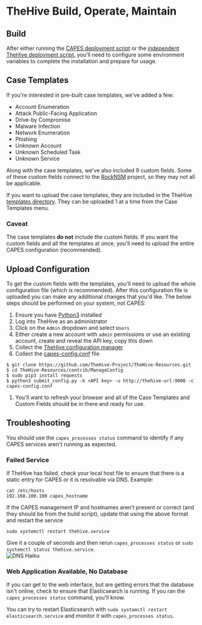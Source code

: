 # TheHive Build, Operate, Maintain

## Build
After either running the [CAPES deployment script](../deploy_capes.sh) or the [independent TheHive deployment script](deploy_thehive.sh), you'll need to configure some environment variables to complete the installation and prepare for usage.

## Case Templates
If you're interested in pre-built case templates, we've added a few:

* Account Enumeration
* Attack Public-Facing Application
* Drive-by Compromise
* Malware Infection
* Network Enumeration
* Phishing
* Unknown Account
* Unknown Scheduled Task
* Unknown Service

Along with the case templates, we've also included 9 custom fields. Some of these custom fields connect to the [RockNSM](http://rocknsm.io) project, so they may not all be applicable.

If you want to upload the case templates, they are included in the TheHive [templates directory](templates). They can be uploaded 1 at a time from the Case Templates menu.

### Caveat
The case templates **do not** include the custom fields. If you want the custom fields and all the templates at once, you'll need to upload the entire CAPES configuration (recommended).

## Upload Configuration
To get the custom fields with the templates, you'll need to upload the whole configuration file (which is recommended). After this configuration file is uploaded you can make any additional changes that you'd like. The below steps should be performed on your system, not CAPES:

1. Ensure you have [Python3](https://www.python.org/) installed
1. Log into TheHive as an administrator
1. Click on the `Admin` dropdown and select `Users`
1. Either create a new account with `admin` permissions or use an existing account, create and reveal the API key, copy this down
1. Collect the [TheHive configuration manager](https://github.com/TheHive-Project/TheHive-Resources/tree/master/contrib/ManageConfig)
1. Collect the [capes-config.conf](capes-config.conf) file
```
$ git clone https://github.com/TheHive-Project/TheHive-Resources.git
$ cd TheHive-Resources/contrib/ManageConfig
$ sudo pip3 install requests
$ python3 submit_config.py -k <API key> -u http://thehive-url:9000 -c capes-config.conf
```
1. You'll want to refresh your browser and all of the Case Templates and Custom Fields should be in there and ready for use.

## Troubleshooting
You should use the `capes_processes status` command to identify if any CAPES services aren't running as expected.

### Failed Service
If TheHive has failed, check your local host file to ensure that there is a static entry for CAPES or it is resolvable via DNS. Example:
```
cat /etc/hosts
192.168.100.100 capes_hostname
```
If the CAPES management IP and hostnames aren't present or correct (and they should be from the build script), update that using the above format and restart the service
```
sudo systemctl restart thehive.service
```
Give it a couple of seconds and then rerun `capes_processes status` or `sudo systemctl status thehive.service`.  
![DNS Haiku](http://i.imgur.com/eAwdKEC.png)

### Web Application Available, No Database
If you can get to the web interface, but are getting errors that the database isn't online, check to ensure that Elasticsearch is running. If you ran the `capes_processes status` command, you'll know.

You can try to restart Elasticsearch with `sudo systemctl restart elasticsearch.service` and monitor it with `capes_processes status`.

